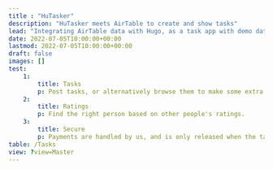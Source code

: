 ```yaml
---
title : "HuTasker"
description: "HuTasker meets AirTable to create and show tasks"
lead: "Integrating AirTable data with Hugo, as a task app with demo data."
date: 2022-07-05T10:00:00+00:00
lastmod: 2022-07-05T10:00:00+00:00
draft: false
images: []
test:
    1:
        title: Tasks
        p: Post tasks, or alternatively browse them to make some extra money
    2:
        title: Ratings
        p: Find the right person based on other people's ratings.
    3:
        title: Secure
        p: Payments are handled by us, and is only released when the task is completed.
table: /Tasks
view: ?view=Master
---
```

